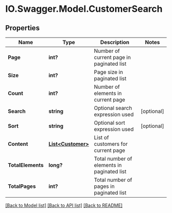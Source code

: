 # IO.Swagger.Model.CustomerSearch
## Properties

Name | Type | Description | Notes
------------ | ------------- | ------------- | -------------
**Page** | **int?** | Number of current page in paginated list | 
**Size** | **int?** | Page size in paginated list | 
**Count** | **int?** | Number of elements in current page | 
**Search** | **string** | Optional search expression used | [optional] 
**Sort** | **string** | Optional sort expression used | [optional] 
**Content** | [**List&lt;Customer&gt;**](Customer.md) | List of customers for current page | 
**TotalElements** | **long?** | Total number of elements in paginated list | 
**TotalPages** | **int?** | Total number of pages in paginated list | 

[[Back to Model list]](../README.md#documentation-for-models) [[Back to API list]](../README.md#documentation-for-api-endpoints) [[Back to README]](../README.md)

